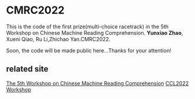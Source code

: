# CMRC2022
This is the code of the first prize(multi-choice racetrack) in the 5th Workshop on Chinese Machine Reading Comprehension. **Yunxiao Zhao**, Xueni Qiao, Ru Li,Zhichao Yan.CMRC2022.

Soon, the code will be made public here...Thanks for your attention!




## related site
[The 5th Workshop on Chinese Machine Reading Comprehension](https://hfl-rc.com/cmrc2022/)
[CCL2022 Workshop](http://cips-cl.org/static/CCL2022/cclEval/taskProgram/index.html)
